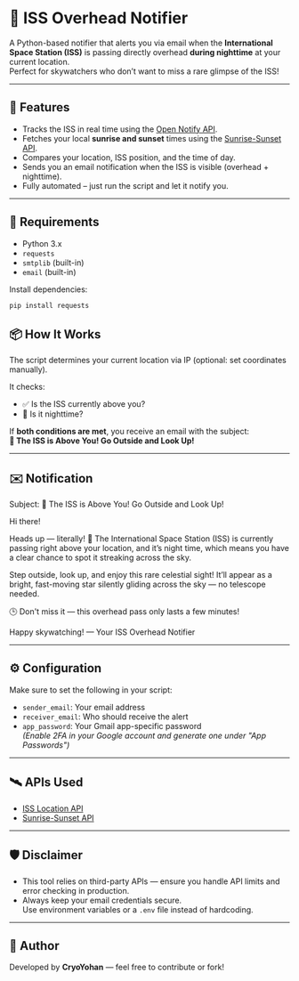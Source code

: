 # 🌌 ISS Overhead Notifier

A Python-based notifier that alerts you via email when the **International Space Station (ISS)** is passing directly overhead **during nighttime** at your current location.  
Perfect for skywatchers who don’t want to miss a rare glimpse of the ISS!

---

## 🚀 Features

- Tracks the ISS in real time using the [Open Notify API](http://open-notify.org/Open-Notify-API/ISS-Location-Now/).
- Fetches your local **sunrise and sunset** times using the [Sunrise-Sunset API](https://sunrise-sunset.org/api).
- Compares your location, ISS position, and the time of day.
- Sends you an email notification when the ISS is visible (overhead + nighttime).
- Fully automated – just run the script and let it notify you.

---

## 🧰 Requirements

- Python 3.x
- `requests`
- `smtplib` (built-in)
- `email` (built-in)

Install dependencies:

```bash
pip install requests
```

## 📦 How It Works

The script determines your current location via IP (optional: set coordinates manually).

It checks:

- ✅ Is the ISS currently above you?
- 🌙 Is it nighttime?

If **both conditions are met**, you receive an email with the subject:  
**🚀 The ISS is Above You! Go Outside and Look Up!**

---

## ✉️ Notification

Subject: 🚀 The ISS is Above You! Go Outside and Look Up!

Hi there!

Heads up — literally! 🌌
The International Space Station (ISS) is currently passing right above your location, and it’s night time, which means you have a clear chance to spot it streaking across the sky.

Step outside, look up, and enjoy this rare celestial sight!
It’ll appear as a bright, fast-moving star silently gliding across the sky — no telescope needed.

🕒 Don't miss it — this overhead pass only lasts a few minutes!

Happy skywatching!
— Your ISS Overhead Notifier


---

## ⚙️ Configuration

Make sure to set the following in your script:

- `sender_email`: Your email address
- `receiver_email`: Who should receive the alert
- `app_password`: Your Gmail app-specific password  
  *(Enable 2FA in your Google account and generate one under "App Passwords")*

---

## 🛰️ APIs Used

- [ISS Location API](http://open-notify.org/Open-Notify-API/ISS-Location-Now/)
- [Sunrise-Sunset API](https://sunrise-sunset.org/api)

---

## 🛡️ Disclaimer

- This tool relies on third-party APIs — ensure you handle API limits and error checking in production.
- Always keep your email credentials secure.  
  Use environment variables or a `.env` file instead of hardcoding.

---

## 📌 Author

Developed by **CryoYohan** — feel free to contribute or fork!



